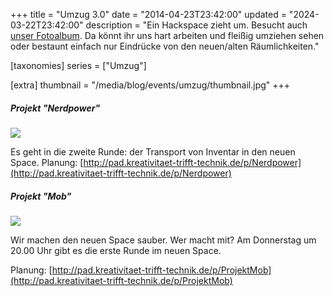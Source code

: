 +++
title = "Umzug 3.0"
date = "2014-04-23T23:42:00"
updated = "2024-03-22T23:42:00"
description = "Ein Hackspace zieht um. Besucht auch [unser Fotoalbum](/album.html#/a/0/2014-04_Umzug_3.0). Da könnt ihr uns hart arbeiten und fleißig umziehen sehen oder bestaunt einfach nur Eindrücke von den neuen/alten Räumlichkeiten."

[taxonomies]
series = ["Umzug"]

[extra]
thumbnail = "/media/blog/events/umzug/thumbnail.jpg"
+++

##### Projekt "Nerdpower"

![](/media/blog/events/umzug/nerdpower.jpg)

Es geht in die zweite Runde: der Transport von Inventar in den neuen Space.
Planung: [http://pad.kreativitaet-trifft-technik.de/p/Nerdpower](http://pad.kreativitaet-trifft-technik.de/p/Nerdpower)

##### Projekt "Mob"

![](/media/blog/events/umzug/plakat.jpg)

Wir machen den neuen Space sauber. Wer macht mit? Am Donnerstag um 20.00 Uhr gibt es die erste Runde im neuen Space.

Planung: [http://pad.kreativitaet-trifft-technik.de/p/ProjektMob](http://pad.kreativitaet-trifft-technik.de/p/ProjektMob)
